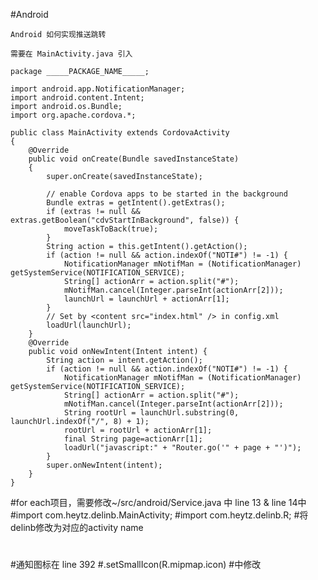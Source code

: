 
#Android

    Android 如何实现推送跳转 
    
    需要在 MainActivity.java 引入 
    
    package _____PACKAGE_NAME_____;
    
    import android.app.NotificationManager;
    import android.content.Intent;
    import android.os.Bundle;
    import org.apache.cordova.*;
    
    public class MainActivity extends CordovaActivity
    {
        @Override
        public void onCreate(Bundle savedInstanceState)
        {
            super.onCreate(savedInstanceState);
    
            // enable Cordova apps to be started in the background
            Bundle extras = getIntent().getExtras();
            if (extras != null && extras.getBoolean("cdvStartInBackground", false)) {
                moveTaskToBack(true);
            }
            String action = this.getIntent().getAction();
            if (action != null && action.indexOf("NOTI#") != -1) {
                NotificationManager mNotifMan = (NotificationManager) getSystemService(NOTIFICATION_SERVICE);
                String[] actionArr = action.split("#");
                mNotifMan.cancel(Integer.parseInt(actionArr[2]));
                launchUrl = launchUrl + actionArr[1];
            }
            // Set by <content src="index.html" /> in config.xml
            loadUrl(launchUrl);
        }
        @Override
        public void onNewIntent(Intent intent) {
            String action = intent.getAction();
            if (action != null && action.indexOf("NOTI#") != -1) {
                NotificationManager mNotifMan = (NotificationManager) getSystemService(NOTIFICATION_SERVICE);
                String[] actionArr = action.split("#");
                mNotifMan.cancel(Integer.parseInt(actionArr[2]));
                String rootUrl = launchUrl.substring(0, launchUrl.indexOf("/", 8) + 1);
                rootUrl = rootUrl + actionArr[1];
                final String page=actionArr[1];
                loadUrl("javascript:" + "Router.go('" + page + "')");
            }
            super.onNewIntent(intent);
        }
    }

#for each项目，需要修改~/src/android/Service.java 中 line 13 & line 14中
#import com.heytz.delinb.MainActivity;
#import com.heytz.delinb.R;
#将delinb修改为对应的activity name
#
#通知图标在 line 392
#.setSmallIcon(R.mipmap.icon)
#中修改

